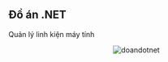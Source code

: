 ## Đồ án .NET
Quản lý linh kiện máy tính
<p align="center"><img src="https://visitor-badge.glitch.me/badge?page_id=dh19pm.doandotnet" alt="doandotnet" /></p>
